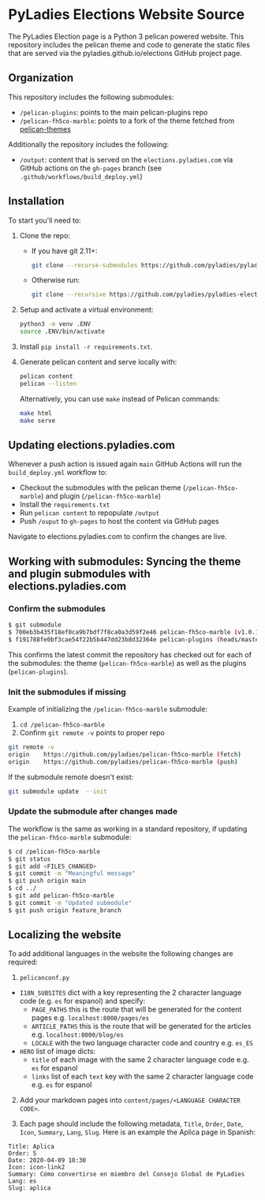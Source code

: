 # PyLadies Elections Website Source 

The PyLadies Election page is a Python 3 pelican powered website. This repository includes the pelican theme and code to generate the static files that are served via the pyladies.github.io/elections GitHub project page.

## Organization

This repository includes the following submodules:

- `/pelican-plugins`: points to the main pelican-plugins repo
- `/pelican-fh5co-marble`: points to a fork of the theme fetched from [pelican-themes](http://www.pelicanthemes.com/)

Additionally the repository includes the following:

- `/output`: content that is served on the `elections.pyladies.com` via GitHub actions on the `gh-pages` branch (see `.github/workflows/build_deploy.yml`)

## Installation

To start you'll need to:

1. Clone the repo:

   - If you have git 2.11+:
     ```bash
     git clone --recurse-submodules https://github.com/pyladies/pyladies-elections-website-src
     ```
   - Otherwise run:
     ```bash
     git clone --recursive https://github.com/pyladies/pyladies-elections-website-src
     ```

2. Setup and activate a virtual environment:
   ```bash
   python3 -m venv .ENV
   source .ENV/bin/activate
   ```

3. Install `pip install -r requirements.txt`.

4. Generate pelican content and serve locally with:

   ```bash
   pelican content
   pelican --listen
   ```

   Alternatively, you can use `make` instead of Pelican commands:

   ```bash
   make html
   make serve
   ```

## Updating elections.pyladies.com

Whenever a push action is issued again `main` GitHub Actions will run the `build_deploy.yml` workflow to:

- Checkout the submodules with the pelican theme (`/pelican-fh5co-marble`) and plugin (`/pelican-fh5co-marble`)
- Install the `requirements.txt`
- Run `pelican content` to repopulate `/output`
- Push `/ouput` to `gh-pages` to host the content via GitHub pages

Navigate to elections.pyladies.com to confirm the changes are live. 

## Working with submodules: Syncing the theme and plugin submodules with elections.pyladies.com

### Confirm the submodules

```bash
$ git submodule
$ 700eb3b435f18ef0ca9b7bdf7f8ca0a3d59f2e46 pelican-fh5co-marble (v1.0.1-25-g700eb3b)
$ f191788fe0bf3cae54f22b5b447dd23b8d32364e pelican-plugins (heads/master)
```

This confirms the latest commit the repository has checked out for each of the submodules: the theme (`pelican-fh5co-marble`) as well as the plugins (`pelican-plugins`).

### Init the submodules if missing

Example of initializing the `/pelican-fh5co-marble` submodule:

1. `cd /pelican-fh5co-marble`
2. Confirm `git remote -v` points to proper repo
  
  ```bash
  git remote -v 
  origin	https://github.com/pyladies/pelican-fh5co-marble (fetch)
  origin	https://github.com/pyladies/pelican-fh5co-marble (push)
  ```

  If the submodule remote doesn't exist:

  ```bash
  git submodule update  --init 
  ```

### Update the submodule after changes made

The workflow is the same as working in a standard repository, if updating the `pelican-fh5co-marble` submodule:

```bash
$ cd /pelican-fh5co-marble
$ git status
$ git add <FILES_CHANGED>
$ git commit -m "Meaningful message"
$ git push origin main
$ cd ../
$ git add pelican-fh5co-marble
$ git commit -m "Updated submodule"
$ git push origin feature_branch
```

## Localizing the website

To add additional languages in the website the following changes are required:

1. `pelicanconf.py`

- `I18N_SUBSITES` dict with a key representing the 2 character language code (e.g. `es` for espanol) and specify:
  - `PAGE_PATHS` this is the route that will be generated for the content pages e.g. `localhost:8000/pages/es`
  - `ARTICLE_PATHS` this is the route that will be generated for the articles e.g. `localhost:8000/blog/es`
  - `LOCALE` with the two language character code and country e.g. `es_ES` 
- `HERO` list of image dicts:
  - `title` of each image with the same 2 character language code e.g. `es` for espanol
  - `links` list of each `text` key with the same 2 character language code e.g. `es` for espanol

2. Add your markdown pages into `content/pages/<LANGUAGE CHARACTER CODE>`. 

3. Each page should include the following metadata, `Title`, `Order`, `Date`, `Icon`, `Summary`, `Lang`, `Slug`. Here is an example the Aplica page in Spanish:

```
Title: Aplica
Order: 5
Date: 2020-04-09 10:30
Icon: icon-link2
Summary: Cómo convertirse en miembro del Consejo Global de PyLadies
Lang: es
Slug: aplica
```